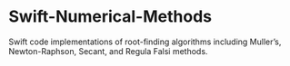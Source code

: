 # Swift-Numerical-Methods
Swift code implementations of root-finding algorithms including Muller’s, Newton-Raphson, Secant, and Regula Falsi methods.
